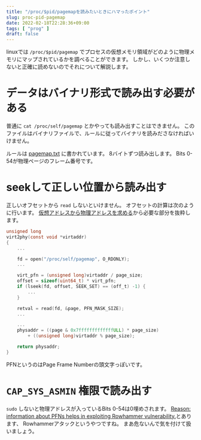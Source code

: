 ```yaml
---
title: "/proc/$pid/pagemapを読みたいときにハマったポイント"
slug: proc-pid-pagemap
date: 2022-02-18T22:28:36+09:00
tags: [ "prog" ]
draft: false
---
```


linuxでは `/proc/$pid/pagemap` でプロセスの仮想メモリ領域がどのように物理メモリにマップされているかを調べることができます。
しかし、いくつか注意しないと正確に読めないのでそれについて解説します。

# データはバイナリ形式で読み出す必要がある

普通に `cat /proc/self/pagemap` とかやっても読み出すことはできません。
このファイルはバイナリファイルで、ルールに従ってバイナリを読みださなければいけません。

ルールは [pagemap.txt](https://github.com/torvalds/linux/blob/v4.9/Documentation/vm/pagemap.txt) に書かれています。
8バイトずつ読み出します。
Bits 0-54が物理ページのフレーム番号です。

# seekして正しい位置から読み出す

正しいオフセットから `read` しないといけません。
オフセットの計算は次のように行います。
[仮想アドレスから物理アドレスを求める](https://mmi.hatenablog.com/entry/2017/05/01/215921)から必要な部分を抜粋します。

```c
unsigned long
virt2phy(const void *virtaddr)
{
    ...

    fd = open("/proc/self/pagemap", O_RDONLY);
    ...

    virt_pfn = (unsigned long)virtaddr / page_size;
    offset = sizeof(uint64_t) * virt_pfn;
    if (lseek(fd, offset, SEEK_SET) == (off_t) -1) {
        ...
    }

    retval = read(fd, &page, PFN_MASK_SIZE);
    ...

    ...
    physaddr = ((page & 0x7fffffffffffffULL) * page_size)
        + ((unsigned long)virtaddr % page_size);

    return physaddr;
}
```

PFNというのはPage Frame Numberの頭文字っぽいです。

# `CAP_SYS_ASMIN` 権限で読み出す

`sudo` しないと物理アドレスが入っているBits 0-54は0埋めされます。
[Reason: information about PFNs helps in exploiting Rowhammer vulnerability.](https://github.com/torvalds/linux/blob/v4.9/Documentation/vm/pagemap.txt#L28)とあります、
Rowhammerアタックというやつですね。
まあ危ないんで気を付けて扱いましょう。
